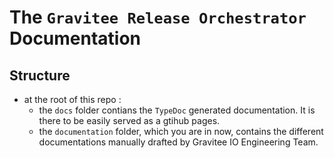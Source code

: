 # The `Gravitee Release Orchestrator` Documentation

## Structure

* at the root of this repo :
  * the `docs` folder contians the `TypeDoc` generated documentation. It is there to be easily served as a gtihub pages.
  * the `documentation` folder, which you are in now, contains the different documentations manually drafted by Gravitee IO Engineering Team.
